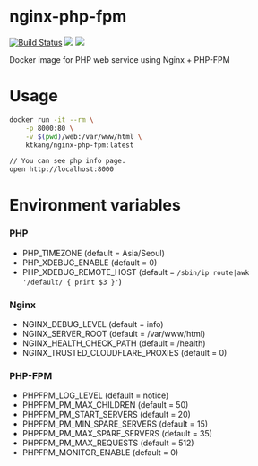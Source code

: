 # nginx-php-fpm
[![Build Status](https://travis-ci.com/imkitae/docker-nginx-php-fpm.svg?branch=master)](https://travis-ci.com/imkitae/docker-nginx-php-fpm)
[![](https://images.microbadger.com/badges/version/ktkang/nginx-php-fpm.svg)](http://microbadger.com/images/ktkang/nginx-php-fpm)
[![](https://images.microbadger.com/badges/image/ktkang/nginx-php-fpm.svg)](http://microbadger.com/images/ktkang/nginx-php-fpm)

Docker image for PHP web service using Nginx + PHP-FPM


# Usage
```bash
docker run -it --rm \
    -p 8000:80 \
    -v $(pwd)/web:/var/www/html \
    ktkang/nginx-php-fpm:latest

// You can see php info page.
open http://localhost:8000
```

# Environment variables

### PHP
- PHP_TIMEZONE (default = Asia/Seoul)
- PHP_XDEBUG_ENABLE (default = 0)
- PHP_XDEBUG_REMOTE_HOST (default = `/sbin/ip route|awk '/default/ { print $3 }'`)

### Nginx
- NGINX_DEBUG_LEVEL (default = info)
- NGINX_SERVER_ROOT (default = /var/www/html)
- NGINX_HEALTH_CHECK_PATH (default = /health)
- NGINX_TRUSTED_CLOUDFLARE_PROXIES (default = 0)

### PHP-FPM
- PHPFPM_LOG_LEVEL (default = notice)
- PHPFPM_PM_MAX_CHILDREN (default = 50)
- PHPFPM_PM_START_SERVERS (default = 20)
- PHPFPM_PM_MIN_SPARE_SERVERS (default = 15)
- PHPFPM_PM_MAX_SPARE_SERVERS (default = 35)
- PHPFPM_PM_MAX_REQUESTS (default = 512)
- PHPFPM_MONITOR_ENABLE (default = 0)
